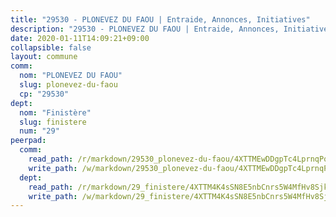 ```yaml
---
title: "29530 - PLONEVEZ DU FAOU | Entraide, Annonces, Initiatives"
description: "29530 - PLONEVEZ DU FAOU | Entraide, Annonces, Initiatives"
date: 2020-01-11T14:09:21+09:00
collapsible: false
layout: commune
comm:
  nom: "PLONEVEZ DU FAOU"
  slug: plonevez-du-faou
  cp: "29530"
dept:
  nom: "Finistère"
  slug: finistere
  num: "29"
peerpad:
  comm:
    read_path: /r/markdown/29530_plonevez-du-faou/4XTTMEwDDgpTc4LprnqPqNottQekBPkKonn9dE8MVHutgKtNK
    write_path: /w/markdown/29530_plonevez-du-faou/4XTTMEwDDgpTc4LprnqPqNottQekBPkKonn9dE8MVHutgKtNK-K3TgUcgawEPUK3wSfj54NG7Vu7zzFzU8gPAS1MR9TbdSBHhjNAo78Em73SWK5nNgEmiCeeRdfLBj8GU79cMEmh4KKEvzq1R9d5gcDnzSHhVYpV17ju9zCSTvoZrWfCEjFsyH2g5M
  dept:
    read_path: /r/markdown/29_finistere/4XTTM4K4sSN8E5nbCnrs5W4MfHv8SjkZXZkMiZwJKZCUFreuC
    write_path: /w/markdown/29_finistere/4XTTM4K4sSN8E5nbCnrs5W4MfHv8SjkZXZkMiZwJKZCUFreuC-K3TgUmttHvLKDBu5vxQ3oPzTia91UxXiaB3vEFjsHJiDiJD9aQfr6ibvcPa75Eo3oX7ob78s9tVxCKrtPM9bLAmDziVCSFjEgZbp3rqL8Ji8Q5aZhxfTcqkGX75WxHS6TQxtiQQ6
---
```


